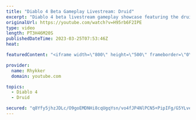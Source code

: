 ```yaml
---
title: "Diablo 4 Beta Gameplay Livestream: Druid"
excerpt: "Diablo 4 beta livestream gameplay showcase featuring the druid. End-game not included in beta. Diablo 4 release date is June 6."
originalUrl: https://youtube.com/watch?v=H95rb6F2IPE
type: video
length: PT3H46M20S
publishedDateTime: 2023-03-25T07:53:46Z
heat: 

featuredContent: "<iframe width=\"800\" height=\"500\" frameborder=\"0\" src=\"https://www.youtube.com/embed/H95rb6F2IPE\" allow=\"accelerometer; autoplay; encrypted-media; gyroscope; picture-in-picture\" allowfullscreen></iframe>"

provider:
  name: Rhykker
  domain: youtube.com

topics:
  - Diablo 4
  - Druid

secured: "q8Yfy5jhzJDLc/O9goEMDNHi8cqUgqYsn/vo4fJP4NlPCN5+PipIFg/G5YLveCcSs34gdjqcYek7NiRJ2e/EHCdZZbebpkbdxz6K6z/lot5w97Mt8AfpkE8Cf4vQa0NKp61pl7k+EWANSzBO4M58cTSTA2kf/wk/m3qEa7Y3OVpoCWy/xAAnzmFMNX3Giotrfd0t8XUWx4j/C/D+8YPacUWhrKA1lhcMqJk9NAxdBiAgWXwMF2GXPLI2lY2Fwx/4QV4JtrGIZ6a80SvHuzaGSQdg6lJI19AwPUnEtlj+5cwGTeKQtHR/jhgDMyCK0AC5axPRfWIUP49trIUDMl1w6+dzP5A++AubI5naBN8/zj5ho06UrUFeHJ+F6EP3uHRvvIXTOO+fj8wQ4MAzDpiZQIUXR0TWvnsvCuTqk2n3pTDCOvEFGZJ9yVfKTPLb0B5P;w9xoXP+4OjAbxNuC/uHBmg=="
---
```


